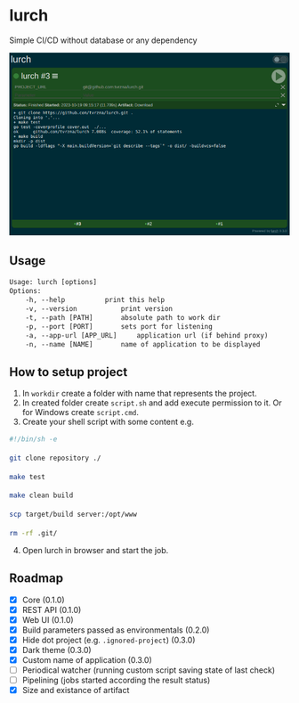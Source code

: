# lurch

Simple CI/CD without database or any dependency

![](screenshot.png)

## Usage
```
Usage: lurch [options]
Options:
	-h, --help			print this help
	-v, --version			print version
	-t, --path [PATH]		absolute path to work dir
	-p, --port [PORT]		sets port for listening
	-a, --app-url [APP_URL]		application url (if behind proxy)
	-n, --name [NAME]		name of application to be displayed
```

## How to setup project
1. In `workdir` create a folder with name that represents the project.
2. In created folder create `script.sh` and add execute permission to it. Or for Windows create `script.cmd`.
3. Create your shell script with some content e.g.
```bash
#!/bin/sh -e

git clone repository ./

make test

make clean build

scp target/build server:/opt/www

rm -rf .git/
```
4. Open lurch in browser and start the job.

## Roadmap
- [x] Core (0.1.0)
- [x] REST API (0.1.0)
- [x] Web UI (0.1.0)
- [X] Build parameters passed as environmentals (0.2.0)
- [X] Hide dot project (e.g. `.ignored-project`) (0.3.0)
- [X] Dark theme (0.3.0)
- [X] Custom name of application (0.3.0)
- [ ] Periodical watcher (running custom script saving state of last check)
- [ ] Pipelining (jobs started according the result status)
- [X] Size and existance of artifact